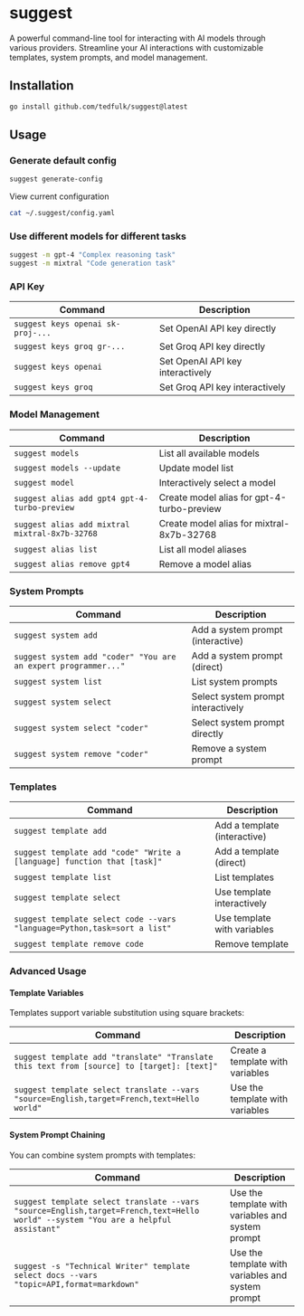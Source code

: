 # suggest

A powerful command-line tool for interacting with AI models through various providers. Streamline your AI interactions with customizable templates, system prompts, and model management.

## Installation

```bash
go install github.com/tedfulk/suggest@latest
```

## Usage

### Generate default config

```bash
suggest generate-config
```

View current configuration

```bash
cat ~/.suggest/config.yaml
```

### Use different models for different tasks

```bash
suggest -m gpt-4 "Complex reasoning task"
suggest -m mixtral "Code generation task"
```

### API Key

| Command | Description |
|---------|-------------|
| `suggest keys openai sk-proj-...` | Set OpenAI API key directly |
| `suggest keys groq gr-...` | Set Groq API key directly |
| `suggest keys openai` | Set OpenAI API key interactively |
| `suggest keys groq` | Set Groq API key interactively |

### Model Management

| Command | Description |
|---------|-------------|
| `suggest models` | List all available models |
| `suggest models --update` | Update model list |
| `suggest model` | Interactively select a model |
| `suggest alias add gpt4 gpt-4-turbo-preview` | Create model alias for gpt-4-turbo-preview |
| `suggest alias add mixtral mixtral-8x7b-32768` | Create model alias for mixtral-8x7b-32768 |
| `suggest alias list` | List all model aliases |
| `suggest alias remove gpt4` | Remove a model alias |

### System Prompts

| Command | Description |
|---------|-------------|
| `suggest system add` | Add a system prompt (interactive) |
| `suggest system add "coder" "You are an expert programmer..."` | Add a system prompt (direct) |
| `suggest system list` | List system prompts |
| `suggest system select` | Select system prompt interactively |
| `suggest system select "coder"` | Select system prompt directly |
| `suggest system remove "coder"` | Remove a system prompt |

### Templates

| Command | Description |
|---------|-------------|
| `suggest template add` | Add a template (interactive) |
| `suggest template add "code" "Write a [language] function that [task]"` | Add a template (direct) |
| `suggest template list` | List templates |
| `suggest template select` | Use template interactively |
| `suggest template select code --vars "language=Python,task=sort a list"` | Use template with variables |
| `suggest template remove code` | Remove template |

### Advanced Usage

#### Template Variables

Templates support variable substitution using square brackets:

| Command | Description |
|---------|-------------|
| `suggest template add "translate" "Translate this text from [source] to [target]: [text]"` | Create a template with variables |
| `suggest template select translate --vars "source=English,target=French,text=Hello world"` | Use the template with variables |

#### System Prompt Chaining

You can combine system prompts with templates:

| Command | Description |
|---------|-------------|
| `suggest template select translate --vars "source=English,target=French,text=Hello world" --system "You are a helpful assistant"` | Use the template with variables and system prompt |
| `suggest -s "Technical Writer" template select docs --vars "topic=API,format=markdown"` | Use the template with variables and system prompt |

